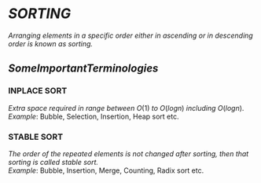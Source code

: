 # _SORTING_
_Arranging elements in a specific order either in ascending or in descending order is known as sorting._

## $Some Important Terminologies$
### INPLACE SORT
_Extra space required in range between_ $O(1)$ _to_ $O(logn)$ _including_ $O(logn)$.<br>
$Example:$ Bubble, Selection, Insertion, Heap sort etc.

### STABLE SORT
_The order of the repeated elements is not changed after sorting, then that sorting is called stable sort._ <br>
$Example:$ Bubble, Insertion, Merge, Counting, Radix sort etc.
